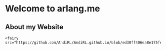 # **Welcome to arlang.me**


## **About my Website**

<p align="center">

    <fairy src="https://github.com/AndiRL/AndiRL.github.io/blob/ed30ff406ea8e175fe5908de1f75b66e51b955e7/fairy.png">

</p>
